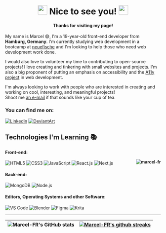<h1 align="center"><img src="https://emojis.slackmojis.com/emojis/images/1531849430/4246/blob-sunglasses.gif?1531849430" width="30"/> Nice to see you! <img src="https://emojis.slackmojis.com/emojis/images/1531849430/4246/blob-sunglasses.gif?1531849430" width="30"/></h1>
<h4 align="center">Thanks for visiting my page!</h4>

My name is Marcel :smile:, I'm a 19-year-old front-end developer from <img src="https://cdn-icons-png.flaticon.com/512/197/197571.png" width="13"/> <b>Hamburg, Germany</b>. I'm currently studying web development in a bootcamp at [neuefische](https://www.neuefische.de/en) and I'm looking to help those who need web development work done.

I would also love to volunteer my time to contributing to open-source projects! I love creating and tinkering with small websites and projects. I'm also a big proponent of putting an emphasis on accessibility and the [A11y project](https://www.a11yproject.com/) in web development.

<p>I'm always looking to work with people who are interested in creating and working on cool, interesting, and meaningful projects! <br>Shoot me <a href=mailto:"j.m.frankerojas@gmail.com">an e-mail</a> if that sounds like your cup of tea.</br>
 </p>
 
### You can find me on: 
[![Linkedin](https://img.shields.io/badge/-LinkedIn-blue?style=flat&logo=Linkedin&logoColor=white&link=https://www.linkedin.com/in/jan-marcel-franke-rojas/)](https://www.linkedin.com/in/jan-marcel-franke-rojas/)
[![DeviantArt](https://img.shields.io/badge/-DeviantArt-05CC47?style=flat&logo=DeviantArt&logoColor=white&link=https://www.deviantart.com/mezzelblack)](https://www.deviantart.com/mezzelblack)
## Technologies I'm Learning :books:

#### Front-end:  <p><img align="right" src="https://github-readme-stats.vercel.app/api/top-langs?username=marcel-fr&show_icons=true&locale=en&theme=radical" alt="marcel-fr" /></p>

![HTML5](https://img.shields.io/badge/-HTML5-E34F26?style=flat-square&logo=html5&logoColor=white)
![CSS3](https://img.shields.io/badge/-CSS-1572B6?style=flat-square&logo=css3&logoColor=white)
![JavaScript](https://img.shields.io/badge/-JavaScript-%23F7DF1C?style=flat-square&logo=javascript&logoColor=000000&color=d1b01f)
![React.js](https://img.shields.io/badge/-React.js-%23282C34?style=flat-square&logo=react)
![Next.js](https://img.shields.io/badge/-Next.js-000000?style=flat-square&logo=next.js)


#### Back-end:

![MongoDB](https://img.shields.io/badge/-MongoDB-47A248?style=flat-square&logo=mongodb&logoColor=ffffff)
![Node.js](https://img.shields.io/badge/-Node.js-339933?style=flat-square&logo=Node.js&logoColor=white)


#### Editors, Operating Systems and other Software:

![VS Code](https://img.shields.io/badge/-VS%20Code-007ACC?style=flat-square&logo=visual-studio-code&logoColor=ffffff)
![Blender](https://img.shields.io/badge/-Blender-F5792A?style=flat-square&logo=Blender&logoColor=ffffff)
![Figma](https://img.shields.io/badge/-Figma-F24E1E?style=flat-square&logo=Figma&logoColor=ffffff)
![Krita](https://img.shields.io/badge/-Krita-3BABFF?style=flat-square&logo=Krita&logoColor=ffffff)

<hr>

| ![Marcel-FR's GitHub stats](https://github-readme-stats.vercel.app/api?username=Marcel-FR&show_icons=true&theme=radical) | <a href="https://camo.githubusercontent.com/9d353d62714e0b0acd5ada4a042838f2b81c67df3f5b4c5ac28b168024edc88f/68747470733a2f2f6769746875622d726561646d652d73747265616b2d73746174732e6865726f6b756170702e636f6d2f3f757365723d6d617263656c2d667226"><img align="center" src="https://github-readme-streak-stats.herokuapp.com/?user=marcel-fr&theme=radical" alt="Marcel-FR's github streaks" /></a> |
| ------------- | ------------- |
